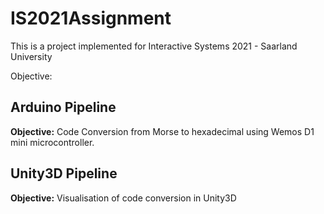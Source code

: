 # IS2021Assignment
This is a project implemented for Interactive Systems 2021 - Saarland University

Objective:

## Arduino Pipeline
**Objective:** Code Conversion from Morse to hexadecimal using Wemos D1 mini microcontroller.

## Unity3D Pipeline
**Objective:** Visualisation of code conversion in Unity3D 




